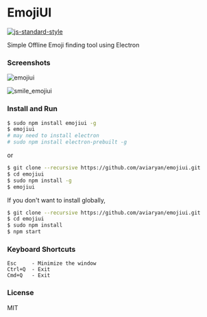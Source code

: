 # EmojiUI

[![js-standard-style](https://img.shields.io/badge/code%20style-standard-brightgreen.svg)](http://standardjs.com/)

Simple Offline Emoji finding tool using Electron


### Screenshots

![emojiui](https://cloud.githubusercontent.com/assets/4047597/17655383/5ad6528e-62cb-11e6-839c-1449201d2cd0.jpg)

![smile_emojiui](https://cloud.githubusercontent.com/assets/4047597/17655384/5b1abbe0-62cb-11e6-9778-a18dbd15915a.jpg)


### Install and Run

```sh
$ sudo npm install emojiui -g
$ emojiui
# may need to install electron
# sudo npm install electron-prebuilt -g
```
or

```sh
$ git clone --recursive https://github.com/aviaryan/emojiui.git
$ cd emojiui
$ sudo npm install -g
$ emojiui
```

If you don't want to install globally, 

```sh
$ git clone --recursive https://github.com/aviaryan/emojiui.git
$ cd emojiui
$ sudo npm install
$ npm start
```

### Keyboard Shortcuts

```
Esc     - Minimize the window
Ctrl+Q  - Exit
Cmd+Q   - Exit
```

### License

MIT
